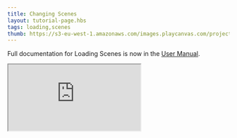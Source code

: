 ```yaml
---
title: Changing Scenes
layout: tutorial-page.hbs
tags: loading,scenes
thumb: https://s3-eu-west-1.amazonaws.com/images.playcanvas.com/projects/12/437633/BCF404-image-75.jpg
---
```


Full documentation for Loading Scenes is now in the [User Manual][documentation-page].

<iframe src="https://playcanv.as/e/p/IP7FtbDj/" title="Changing Scenes"></iframe>

[documentation-page]: /user-manual/packs/loading-scenes/